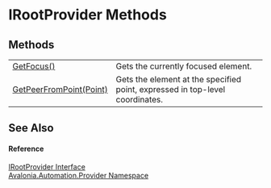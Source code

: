 # IRootProvider Methods




## Methods
<table>
<tr>
<td><a href="M_Avalonia_Automation_Provider_IRootProvider_GetFocus">GetFocus()</a></td>
<td>Gets the currently focused element.</td>
</tr>
<tr>
<td><a href="M_Avalonia_Automation_Provider_IRootProvider_GetPeerFromPoint">GetPeerFromPoint(Point)</a></td>
<td>Gets the element at the specified point, expressed in top-level coordinates.</td>
</tr>
</table>

## See Also


#### Reference
<a href="T_Avalonia_Automation_Provider_IRootProvider">IRootProvider Interface</a>  
<a href="N_Avalonia_Automation_Provider">Avalonia.Automation.Provider Namespace</a>  

